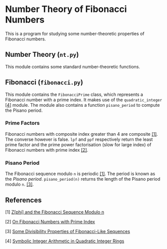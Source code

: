 # Number Theory of Fibonacci Numbers

This is a program for studying some number-theoretic properties of Fibonacci numbers.

## Number Theory (`nt.py`)

This module contains some standard number-theoretic functions.

## Fibonacci (`fibonacci.py`)

This module contains the `FibonacciPrime` class, which represents a Fibonacci number with a prime index. It makes use of the `quadratic_integer` [[4]](#4) module. The module also contains a function `pisano_period` to compute the Pisano period.

### Prime Factors
Fibonacci numbers with composite index greater than 4 are composite [[1]](#1). The converse however is false. `lpf` and `ppf` respectively return the least prime factor and the prime power factorisation (slow for large index) of Fibonacci numbers with prime index [[2]](#2).

### Pisano Period
The Fibonacci sequence modulo `n` is periodic [[1]](#1). The period is known as the *Pisano period*. `pisano_period(n)` returns the length of the Pisano period modulo `n`. [[3]](#3).

## References

<a id="1">[1]</a> [Z[phi] and the Fibonacci Sequence Modulo n](https://sriasat.files.wordpress.com/2012/12/fibonacci13.pdf)

<a id="2">[2]</a> [On Fibonacci Numbers with Prime Index](https://sriasat.files.wordpress.com/2012/12/fibonacci31.pdf)

<a id="3">[3]</a> [Some Divisibility Properties of Fibonacci-Like Sequences](https://sriasat.wordpress.com/2013/08/30/some-divisibility-properties-of-fibonacci-like-sequences/)

<a id="4">[4]</a> [Symbolic Integer Arithmetic in Quadratic Integer Rings](https://github.com/nayel71/quadratic-integer)
